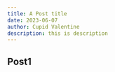 ```yaml
---
title: A Post title
date: 2023-06-07
author: Cupid Valentine
description: this is description
---
```


## Post1